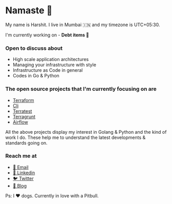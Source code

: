 # Namaste 🙏

My name is Harshit. I live in Mumbai 🇮🇳 and my timezone is UTC+05:30.

I'm currently working on - **Debt items 🤖**

### Open to discuss about

- High scale application architectures
- Managing your infrastructure with style
- Infrastructure as Code in general
- Codes in Go & Python

### The open source projects that I'm currently focusing on are

- [Terraform](https://github.com/hashicorp/terraform)
- [Cli](https://github.com/mitchellh/cli)
- [Terratest](https://github.com/gruntwork-io/terratest)
- [Terragrunt](https://github.com/gruntwork-io/terragrunt)
- [Airflow](https://github.com/apache/airflow)

All the above projects display my interest in Golang & Python and the kind of work I do. 
These help me to understand the latest developments & standards going on. 

### Reach me at

- [📧 Email](mailto:brown.hash@outlook.com)
- [👤 Linkedin](https://www.linkedin.com/in/brownhash/)
- [🐦 Twitter](https://twitter.com/harrydbst)
- [📝 Blog](https://brownhash.medium.com/)

Ps: I ❤️ dogs. Currently in love with a Pitbull.
